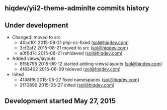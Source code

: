 hiqdev/yii2-theme-adminlte commits history
------------------------------------------

## Under development

- Changed: moved to src
    - 40cc101 2015-08-21 php-cs-fixed (sol@hiqdev.com)
    - 3cf2af2 2015-08-21 moved to src (sol@hiqdev.com)
    - a0f6d7c 2015-08-21 rehideved (sol@hiqdev.com)
- Added views/layouts
    - 8f5b795 2015-06-12 started adding views/layouts (sol@hiqdev.com)
    - 4f83402 2015-06-09 hideved (sol@hiqdev.com)
- Inited
    - 4148ff6 2015-05-27 fixed namespaces (sol@hiqdev.com)
    - 2f70899 2015-05-27 inited (sol@hiqdev.com)

## Development started May 27, 2015

